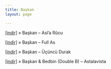 ```yaml
---
title: Başkan
layout: page

---
```

<a href="https://cloud.mail.ru/public/9fd3a4546d84/Ba%C5%9Fkan%20-%20Asl%27a%20Rucu" target="_blank">[indir]</a>  »  Başkan &#8211; Asl&#8217;a Rûcu

<a href="https://cloud.mail.ru/public/8a871dfad201/Ba%C5%9Fkan%20-%20Full%20As" target="_blank">[indir]</a>  »  Başkan &#8211; Full As

<a href="https://cloud.mail.ru/public/d0d1f1b34454/Ba%C5%9Fkan%20-%20Ucuncu%20Durak" target="_blank">[indir]</a>  »  Başkan &#8211; Üçüncü Durak

<a href="https://cloud.mail.ru/public/021c97df296a/Ba%C5%9Fkan%20%26%20Bedbin%20%5BDouble%20B%5D-%20Astalavista" target="_blank">[indir]</a>  »  Başkan & Bedbin (Double B) &#8211; Astalavista